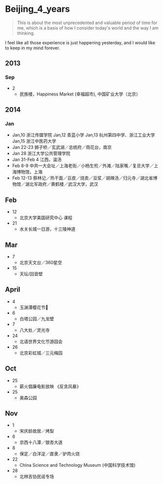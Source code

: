 # Beijing_4_years
>This is about the most unprecedented and valuable period of time for me, which is a basis of how I consider today's world and the way I am thinking.

I feel like all those experience is just happening yesterday, and I would like to keep in my mind forever.

## 2013
### Sep
* 2
  * 民族楼，Happiness Market (幸福超市), 中国矿业大学（北京）
  
## 2014
### Jan
* Jan,10 浙江传媒学院 Jan,12 青蓝小学 Jan,13 杭州第四中学、浙江工业大学 Jan,15 浙江中医药大学
* Jan 22-23 狮子桥／玄武湖／总统府／雨花台，南京
* Jan 28 浙江大学公共管理学院
* Jan 31-Feb 4 江西，温汤
* Feb 8-9 中共一大会址／上海老街／小杨生煎／外滩／陆家嘴／复旦大学／上海博物馆，上海
* Feb 12-13 蔡林记／热干面／豆皮／烧卖／豆浆／胡辣汤／归元寺／湖北省博物馆／湖北军政府／黄鹤楼／武汉大学，武汉

## Feb
* 12
   * 北京大学美国研究中心 课程
* 21
   * 水关长城一日游，十三陵神道

## Mar
* 7
   * 北京天文台／360星空
* 15
   * 天坛/回音壁

## April
* 4
   * 玉渊潭樱花节🌸
* 6 
   * 白塔公园／九龙壁
* 7
   * 八大处／灵光寺
* 24
   * 北语世界文化节游园会
* 26
   * 北京彩虹城／三元梅园


## Oct
* 25
   * 薪火倡廉电影放映 《反贪风暴》
* 25 
   * 奥森公园

## Nov
* 1
  * 宋庆龄故居／烤梨
* 6
  * 京西十八潭／银杏大道
* 8
  * 保定／白洋淀／直隶／驴肉火烧
* 22
  * China Science and Technology Museum (中国科学技术馆)
* 28
  * 北林吉协民谣专场

   
   

